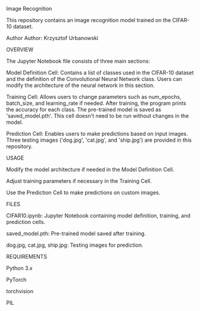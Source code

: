 Image Recognition

This repository contains an image recognition model trained on the CIFAR-10 dataset.

Author
Author: Krzysztof Urbanowski


OVERVIEW

The Jupyter Notebook file consists of three main sections:

Model Definition Cell:
Contains a list of classes used in the CIFAR-10 dataset and the definition of the Convolutional Neural Network class. Users can modify the architecture of the neural network in this section.

Training Cell:
Allows users to change parameters such as num_epochs, batch_size, and learning_rate if needed. After training, the program prints the accuracy for each class. The pre-trained model is saved as 'saved_model.pth'. This cell doesn't need to be run without changes in the model.

Prediction Cell:
Enables users to make predictions based on input images. Three testing images ('dog.jpg', 'cat.jpg', and 'ship.jpg') are provided in this repository.


USAGE

Modify the model architecture if needed in the Model Definition Cell.

Adjust training parameters if necessary in the Training Cell.

Use the Prediction Cell to make predictions on custom images.


FILES

CIFAR10.ipynb: Jupyter Notebook containing model definition, training, and prediction cells.

saved_model.pth: Pre-trained model saved after training.

dog.jpg, cat.jpg, ship.jpg: Testing images for prediction.

REQUIREMENTS

Python 3.x

PyTorch

torchvision

PIL
